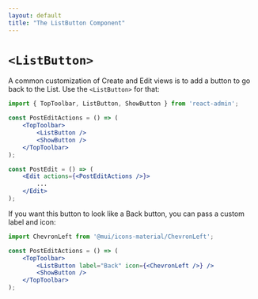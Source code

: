 ```yaml
---
layout: default
title: "The ListButton Component"
---
```


# `<ListButton>`

A common customization of Create and Edit views is to add a button to go back to the List. Use the `<ListButton>` for that:

```jsx
import { TopToolbar, ListButton, ShowButton } from 'react-admin';

const PostEditActions = () => (
    <TopToolbar>
        <ListButton />
        <ShowButton />
    </TopToolbar>
);

const PostEdit = () => (
    <Edit actions={<PostEditActions />}>
        ...
    </Edit>
);
```

If you want this button to look like a Back button, you can pass a custom label and icon:

```jsx
import ChevronLeft from '@mui/icons-material/ChevronLeft';

const PostEditActions = () => (
    <TopToolbar>
        <ListButton label="Back" icon={<ChevronLeft />} />
        <ShowButton />
    </TopToolbar>
);
```